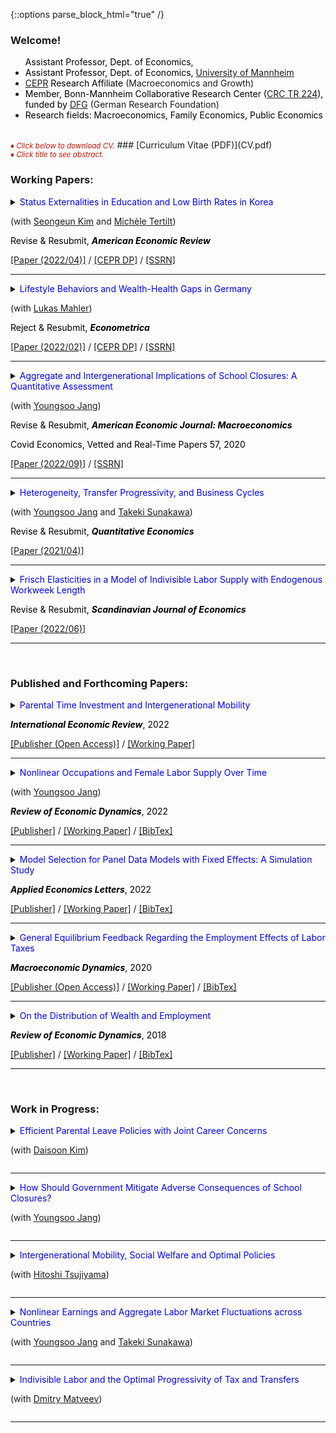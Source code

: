 {::options parse_block_html="true" /}

### Welcome!

<ul>
  <font color="black">Assistant Professor, Dept. of Economics,</font>
  <li><font color="black">Assistant Professor, Dept. of Economics, <a href="https://www.vwl.uni-mannheim.de/en/" target="_blank">University of Mannheim</a></font></li>
  <li><font color="black"><a href="https://cepr.org/" target="_blank">CEPR</a> Research Affiliate</font> (Macroeconomics and Growth)</li>
  <li><font color="black">Member, Bonn-Mannheim Collaborative Research Center (<a href="https://www.crctr224.de/en/about" target="_blank">CRC TR 224</a>), funded by <a href="https://www.dfg.de/en/" target="_blank">DFG</a></font> (German Research Foundation)</li>
  <li><font color="black">Research fields: Macroeconomics, Family Economics, Public Economics</font></li>
</ul>

<br>
<font color="scarlet"><i><small>&diams; Click below to download CV.</small></i></font> 
### [Curriculum Vitae (PDF)](CV.pdf)

<br>
<font color="scarlet"><i><small>&diams; Click title to see abstract.</small></i></font>  

### Working Papers:
<details>
  <summary markdown="span"><font color="blue">Status Externalities in Education and Low Birth Rates in Korea</font>
    
  (with <a href="https://sites.google.com/site/sekimphd/" target="_blank">Seongeun Kim</a> and <a href="http://tertilt.vwl.uni-mannheim.de/" target="_blank">Michèle Tertilt</a>)
  
  <font color="black">Revise & Resubmit, <b><i>American Economic Review</i></b></font></summary>
  
  | **Abstract**          |
  |:---------------------------|
  | <font color="black">East Asians, especially South Koreans, appear to be preoccupied with their offspring's education---most children spend time in expensive private institutes and in cram schools in the evenings and on weekends. At the same time, South Korea currently has the lowest total fertility rate in the world. Motivated by novel empirical evidence on spillovers in private education spending, we propose a theory with status externalities  and endogenous fertility that connects these two facts. Using a quantitative heterogeneous-agent model calibrated to Korea, we find that fertility would be 15% higher in the absence of the status externality and that childlessness in the poorest quintile would fall from five to less than one percent. We further show that the externality amplifies the fertility decline over time. We then explore the effects of various government policies. A pro-natal transfer increases fertility and reduces education while an education tax reduces both education and fertility, with heterogeneous effects across the income distribution.  The policy mix that maximizes the current generation's welfare consists of an education tax of 12% and moderate pro-natal transfers. This would raise average fertility by about 6% and decrease education spending by 16%.  Although this policy increases the welfare of the current generation, it may not do the same for future generations as it lowers their human capital. </font> |
  
 </details>
 <a href="https://www.vwl.uni-mannheim.de/media/Lehrstuehle/vwl/Yum/Paper/KTY_April2022.pdf" target="_blank"><u>[Paper (2022/04)]</u></a> / <a href="https://cepr.org/active/publications/discussion_papers/dp.php?dpno=16271#" target="_blank"><u>[CEPR DP]</u></a> / <a href="https://papers.ssrn.com/sol3/papers.cfm?abstract_id=3866660" target="_blank"><u>[SSRN]</u></a>
 
 ----
<details>
  <summary markdown="span"><font color="blue">Lifestyle Behaviors and Wealth-Health Gaps in Germany</font>
    
  (with <a href="https://lukasmahler.github.io/" target="_blank">Lukas Mahler</a>)
  
  <font color="black">Reject & Resubmit, <b><i>Econometrica</i></b></font></summary>
  
  | **Abstract**          |
  |:---------------------------|
  | <font color="black">We document significant gaps in wealth across health status over the life cycle in Germany---a country with a universal healthcare system and negligible out-of-pocket medical expenses. To investigate the underlying sources of the empirical patterns in wealth-health gaps, we build a heterogeneous-agent life-cycle model in which health and wealth evolve endogenously. In the model, agents exert efforts to lead a healthy lifestyle, which helps maintain good health status in the future. Effort choices, or lifestyle behaviors, are subject to adjustment costs to capture various aspects of micro-level effort adjustment behaviors in the data. We find that our calibrated model generates around half of the wealth gaps by health observed in the German micro data, and that variations in health-related lifetime outcomes are largely explained by uncertainty realizations over the life cycle, rather than initial conditions at age 25. Our counterfactual experiments indicate that variations in individual health efforts account for over half of the model-generated wealth gaps by health status. Their importance is due not only to the fact that they affect labor income and savings rates, both of which influence wealth accumulation, but also because they act as an amplification device since richer households exert relatively more efforts to maintain a healthy lifestyle. </font> |
  
 </details>
 <a href="https://www.vwl.uni-mannheim.de/media/Lehrstuehle/vwl/Yum/Paper/MahlerYum-22Feb2022.pdf" target="_blank"><u>[Paper (2022/02)]</u></a> / <a href="https://cepr.org/active/publications/discussion_papers/dp.php?dpno=17036" target="_blank"><u>[CEPR DP]</u></a> / <a href="https://papers.ssrn.com/sol3/papers.cfm?abstract_id=4034661" target="_blank"><u>[SSRN]</u></a>
 
----
<details>
  <summary markdown="span"><font color="blue">Aggregate and Intergenerational Implications of School Closures: A Quantitative Assessment</font>
    
  (with <a href="https://sites.google.com/site/youngsoojangecon/" target="_blank">Youngsoo Jang</a>)
  
  <font color="black">Revise & Resubmit, <b><i>American Economic Journal: Macroeconomics</i></b></font>
  
  <font color="black">Covid Economics, Vetted and Real-Time Papers 57, 2020</font></summary>
  
  | **Abstract**          |
  |:---------------------------|
  | <font color="black">This paper quantitatively investigates the medium- and long-term macroeconomic and distributional consequences of school closures through intergenerational channels. The model economy is a dynastic overlapping generations general equilibrium model in which schools, in the form of public education investments, complement parental investments in producing children's human capital. We find that unexpected school closure shocks have long-lasting adverse effects on macroeconomic aggregates and reduce intergenerational mobility, especially among older children. Higher substitutability between public and private investments induces smaller damages in the aggregate economy and the affected children's lifetime income, while exacerbating negative impacts on intergenerational mobility and inequality.</font> |
  
 </details>
 <a href="https://www.vwl.uni-mannheim.de/media/Lehrstuehle/vwl/Yum/Paper/JY_SchoolClosure_AEJrev2.pdf" target="_blank"><u>[Paper (2022/09)]</u></a> / <a href="https://papers.ssrn.com/sol3/papers.cfm?abstract_id=3857687" target="_blank"><u>[SSRN]</u></a>
 
----
 <details>
  <summary markdown="span"><font color="blue">Heterogeneity, Transfer Progressivity, and Business Cycles</font>
    
  (with <a href="https://sites.google.com/site/youngsoojangecon/" target="_blank">Youngsoo Jang</a> and <a href="https://tkksnk.github.io/" target="_blank">Takeki Sunakawa</a>)
  
  <font color="black">Revise & Resubmit, <b><i>Quantitative Economics</i></b></font></summary>
    
  | **Abstract**          |
  |:---------------------------|
  | <font color="black">This paper studies how transfer progressivity influences aggregate fluctuations when interacting with household heterogeneity. Using a simple static model of the extensive margin labor supply, we analytically characterize how transfer progressivity influences differential labor supply responses to aggregate conditions across heterogeneous households. We then build a quantitative dynamic general equilibrium model with both idiosyncratic and aggregate productivity shocks, and show that it delivers moderately procyclical average labor productivity and a large cyclical volatility of aggregate hours relative to output. Counterfactual exercises show that redistributive policies have very different implications for aggregate fluctuations, depending on whether tax progressivity or transfer progressivity is used. We provide empirical evidence on the heterogeneity of employment responses across the wage distribution, which supports the key mechanism of our model.</font> |
    
 </details>
 <a href="https://www.vwl.uni-mannheim.de/media/Lehrstuehle/vwl/Yum/Paper/HAT_Revised.pdf" target="_blank"><u>[Paper (2021/04)]</u></a> 
 
 ---- 
 <details>
  <summary markdown="span"><font color="blue">Frisch Elasticities in a Model of Indivisible Labor Supply with Endogenous Workweek Length</font>
  
  <font color="black">Revise & Resubmit, <b><i>Scandinavian Journal of Economics</i></b></font></summary>
    
  | **Abstract**          |
  |:---------------------------|
  | <font color="black">This paper provides an extension of the classical indivisible labor supply model where a large macro Frisch elasticity is reconciled with a small micro counterpart. Households take as given state-dependent hours per worker, shaped by a nonlinear mapping from hours worked to labor services and employment frictions, and make intertemporal labor supply decisions. In contract to the standard indivisible labor supply model where aggregate fluctuations are independent of the individual preference parameter, my model connects the household preference parameter to aggregate fluctuations and the macro elasticity, with the size of the extensive margin elasticity being empirically reasonable.</font> |
  
 </details>
 <a href="https://www.vwl.uni-mannheim.de/media/Lehrstuehle/vwl/Yum/Paper/IndivisibleLaborStateDepHours_v5.pdf"><u>[Paper (2022/06)]</u></a>
 
 ---- 
 <br>
 
### Published and Forthcoming Papers:

<details>
  <summary markdown="span"><font color="blue">Parental Time Investment and Intergenerational Mobility</font>
  
  <font color="black"><b><i>International Economic Review</i></b>, 2022</font></summary>
    
  | **Abstract**          |
  |:---------------------------|
  | <font color="black">This paper constructs an overlapping generations general equilibrium model to explore the extent to which heterogeneity in time investment shapes intergenerational mobility of lifetime income. The calibrated model successfully accounts for untargeted distributional aspects of income mobility, which are captured in the income quintile transition matrix. Counterfactual exercises show that removing heterogeneity in parental time investment reduces intergenerational persistence by around 7-8% for early childhood but only marginally in later childhood. Since parental time and monetary investments are poor substitutes for human capital development in early childhood, parental time investment during this period serves as a mechanism that amplifies the transmission of the parents' economic status to their children. Policy experiments find that an asset-tested subsidy for parental monetary investments in early childhood can raise intergenerational mobility in a cost-effective way, though it reduces mobility substantially if given to parents with older school-aged children.</font> |    
  | DOI: <a href="https://doi.org/10.1111/iere.12602" target="_blank"><u>https://doi.org/10.1111/iere.12602</u></a> |
  
 </details>
 <a href="https://doi.org/10.1111/iere.12602" target="_blank"><u>[Publisher (Open Access)]</u></a> / <a href="https://minchulyum.github.io/papers/ParentalTimeIntergenMobility_IER_Final.pdf" target="_blank"><u>[Working Paper]</u></a>
 
 ---- 
<details>
  <summary markdown="span"><font color="blue">Nonlinear Occupations and Female Labor Supply Over Time</font>
  
  (with <a href="https://sites.google.com/site/youngsoojangecon/" target="_blank">Youngsoo Jang</a>)
  
  <font color="black"><b><i>Review of Economic Dynamics</i></b>, 2022</font></summary>
    
  | **Abstract**          |
  |:---------------------------|
  | <font color="black">Long hours worked associated with higher hourly wages are common to many occupations, known as nonlinear occupations. Over the last four decades, both the share of workers in nonlinear occupations and their relative wage premium have been increasing. Females in particular have been facing rising experience premiums, especially in these types of occupations. We quantitatively explore how these changes have affected the female labor supply over time using a quantitative, dynamic general equilibrium model of occupational choice and labor supply at both the extensive and intensive margins. Our decomposition analysis finds that rising experience premiums are important in explaining the intensive margin of female labor supply, which has continued to increase even in the most recent period. Meanwhile, technical changes biased toward nonlinear occupations help to explain recent stagnating female employment rates. Finally, a counterfactual experiment suggests that, if the barrier aspects of nonlinearities had instead gradually vanished, female employment over this same time period would have been considerably higher at the expense of significantly lower labor supplies at the intensive margin.</font> |  
  | DOI: <a href="https://doi.org/10.1016/j.red.2021.07.004" target="_blank"><u>https://doi.org/10.1016/j.red.2021.07.004</u></a> |  
  
 </details>
 <a href="https://doi.org/10.1016/j.red.2021.07.004" target="_blank"><u>[Publisher]</u></a> / <a href="https://www.vwl.uni-mannheim.de/media/Lehrstuehle/vwl/Yum/Paper/JY_NLOccFemaleLS_Final.pdf" target="_blank"><u>[Working Paper]</u></a> / <a href="https://minchulyum.github.io/papers/JangYumRED2022.txt" target="_blank"><u>[BibTex]</u></a>
  
 ----
 <details>
  <summary markdown="span"><font color="blue">Model Selection for Panel Data Models with Fixed Effects: A Simulation Study</font>
    
  <font color="black"><b><i>Applied Economics Letters</i></b>, 2022</font></summary>
  
  | **Abstract**          |
  |:---------------------------|
  | <font color="black">This study considers model selection criteria, such as the Akaike's Information Criterion (AIC), the corrected Akaike's Information Criterion (AICc), and the Bayesian Information Criterion (BIC), for panel data models with fixed effects. Applying these information criteria to fixed effects panel models is not a trivial matter due to the incidental parameter problem that might adversely affect their practical performance, especially when it comes to short panel data. Monte Carlo experiments suggest that the information criteria are quite successful in selecting the true model. In particular, the AICc and the AIC operate successfully unless a time dimension is extremely small.</font> |
  | DOI: <a href="https://dx.doi.org/10.1080/13504851.2021.1962505" target="_blank"><u>https://dx.doi.org/10.1080/13504851.2021.1962505</u></a> |  
  
 </details>
 <a href="https://www.tandfonline.com/doi/abs/10.1080/13504851.2021.1962505" target="_blank"><u>[Publisher]</u></a> / <a href="https://www.vwl.uni-mannheim.de/media/Lehrstuehle/vwl/Yum/Paper/ModelSelectionFE_v3_Short_Revised.pdf" target="_blank"><u>[Working Paper]</u></a> / <a href="https://minchulyum.github.io/papers/YumAEL2022.txt" target="_blank"><u>[BibTex]</u></a>
 
 ----
 <details>
  <summary markdown="span"><font color="blue">General Equilibrium Feedback Regarding the Employment Effects of Labor Taxes</font>
    
  <font color="black"><b><i>Macroeconomic Dynamics</i></b>, 2020</font></summary>
  
  | **Abstract**          |
  |:---------------------------|
  | <font color="black">A higher labor tax rate increases the equilibrium real interest rate and reduces the equilibrium wage in a heterogeneous-agent model with endogenous savings and indivisible labor supply decisions. I show that these general equilibrium (GE) adjustments, in particular of the real interest rate, reinforce the negative employment impact of higher labor taxes. However, the representative-agent version of the model, which generates similar aggregate employment responses to labor tax changes, implies that GE feedback is neutral. The cross-country panel data reveal that the negative association between labor tax rates and the extensive margin labor supply is significantly and robustly weaker in small open economies where the interest rate is less tightly linked to domestic circumstances. This empirical evidence supports the transmission mechanism of labor tax changes for employment in the heterogeneous-agent model.</font> |
  | DOI: <a href="https://doi.org/10.1017/S1365100519000087" target="_blank"><u>https://doi.org/10.1017/S1365100519000087</u></a> |  
  
  </details>
  <a href="https://www.cambridge.org/core/journals/macroeconomic-dynamics/article/general-equilibrium-feedback-regarding-the-employment-effects-of-labor-taxes/272B245BF35356A10062609E215D545D" target="_blank"><u>[Publisher (Open Access)]</u></a> / <a href="https://minchulyum.github.io/papers/EmpTaxGE_revised_final_combined.pdf" target="_blank"><u>[Working Paper]</u></a> / <a href="https://minchulyum.github.io/papers/YumMD2020.txt" target="_blank"><u>[BibTex]</u></a>
  
  ----
  <details>
  <summary markdown="span"><font color="blue">On the Distribution of Wealth and Employment</font>
    
  <font color="black"><b><i>Review of Economic Dynamics</i></b>, 2018</font></summary>
  
  | **Abstract**          |
  |:---------------------------|
  | <font color="black">In the United States, the employment rate is nearly flat across wealth quintiles with the exception of the first quintile. Correlations between wealth and employment are close to zero or moderately positive. However, incomplete markets models with a standard utility function counterfactually generate a strongly negative relationship between wealth and employment. Using a fairly standard incomplete markets model calibrated to match the distribution of wealth, I find that government transfers and capital income taxation increase the (non-targeted) correlations between wealth and employment substantially, bringing the model closer to the data. As the model's fit with the distribution of wealth and employment improves, I find that the precautionary motive of labor supply is mitigated, thereby raising aggregate labor supply elasticities substantially.</font> |
  | DOI: <a href="https://doi.org/10.1016/j.red.2018.04.001" target="_blank"><u>https://doi.org/10.1016/j.red.2018.04.001</u></a> | 
  
  </details>
  <a href="https://www.sciencedirect.com/science/article/abs/pii/S1094202518301613" target="_blank"><u>[Publisher]</u></a> / <a href="https://minchulyum.github.io/papers/WealthEmp_final.pdf" target="_blank"><u>[Working Paper]</u></a> / <a href="https://minchulyum.github.io/papers/YumRED2018.txt" target="_blank"><u>[BibTex]</u></a>
  
  ----
<br>

### Work in Progress:
<details>
  <summary markdown="span"><font color="blue">Efficient Parental Leave Policies with Joint Career Concerns</font>
  
  (with [Daisoon Kim](https://sites.google.com/site/fatherofseoyoon/))</summary>
  
 </details>
 
 ----
 
 <details>
  <summary markdown="span"><font color="blue">How Should Government Mitigate Adverse Consequences of School Closures?</font>
  
  (with [Youngsoo Jang](https://sites.google.com/site/youngsoojangecon/))</summary>
  
 </details>
 
 ----
 
<details>
  <summary markdown="span"><font color="blue">Intergenerational Mobility, Social Welfare and Optimal Policies</font>
  
  (with [Hitoshi Tsujiyama](https://sites.google.com/site/hitoshitsujiyama/))</summary>
  
 </details>
 
 ----
 
 <details>
  <summary markdown="span"><font color="blue">Nonlinear Earnings and Aggregate Labor Market Fluctuations across Countries</font>
  
  (with [Youngsoo Jang](https://sites.google.com/site/youngsoojangecon/) and [Takeki Sunakawa](https://tkksnk.github.io/))</summary>
  
 </details>
 
 ----
 
 <details>
  <summary markdown="span"><font color="blue">Indivisible Labor and the Optimal Progressivity of Tax and Transfers</font>
  
  (with [Dmitry Matveev](https://www.sites.google.com/site/dimitrymatveev/))</summary>
  
 </details>
 
 ----
 <br>
 
